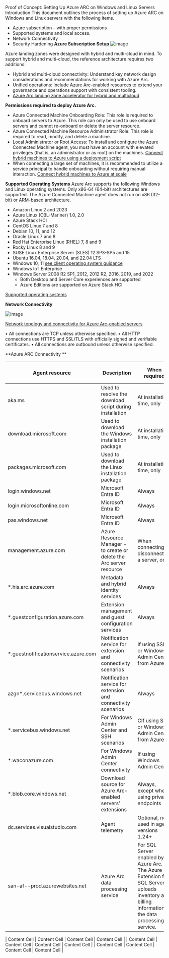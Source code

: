 Proof of Concept: Setting Up Azure ARC on Windows and Linux Servers
Introduction
This document outlines the process of setting up Azure ARC on Windows and Linux servers with the following items. 

- Azure subscription – with proper permissions
- Supported systems and local access.
- Network Connectivity 
- Security Hardening
**Azure Subscription Setup**
![image](https://github.com/MSJosh/ARC/assets/120500937/e76b2683-ad89-4233-8878-78f79fd54bc4)

Azure landing zones were designed with hybrid and multi-cloud in mind. To support hybrid and multi-cloud, the reference architecture requires two additions:
- Hybrid and multi-cloud connectivity: Understand key network design considerations and recommendations for working with Azure Arc.
- Unified operations: Include Azure Arc-enabled resources to extend your governance and operations support with consistent tooling.
-  [Azure Arc landing zone accelerator for hybrid and multicloud](https://learn.microsoft.com/en-us/azure/cloud-adoption-framework/scenarios/hybrid/enterprise-scale-landing-zone)


**Permissions required to deploy Azure Arc.**
- Azure Connected Machine Onboarding Role: This role is required to onboard servers to Azure. This role can only be used to use onboard servers and cannot re-onboard or delete the server resource.
- Azure Connected Machine Resource Administrator Role: This role is required to read, modify, and delete a machine.
- Local Administrator or Root Access: To install and configure the Azure Connected Machine agent, you must have an account with elevated privileges (that is, an administrator or as root) on the machines. [Connect hybrid machines to Azure using a deployment script](https://learn.microsoft.com/en-us/azure/azure-arc/servers/onboard-portal)
- When connecting a large set of machines, it is recommended to utilize a service principal to handle onboarding without requiring manual interaction. [Connect hybrid machines to Azure at scale](https://learn.microsoft.com/en-us/azure/azure-arc/servers/onboard-service-principal)

**Supported Operating Systems**
Azure Arc supports the following Windows and Linux operating systems. Only x86-64 (64-bit) architectures are supported. The Azure Connected Machine agent does not run on x86 (32-bit) or ARM-based architecture.
- Amazon Linux 2 and 2023
- Azure Linux (CBL-Mariner) 1.0, 2.0
- Azure Stack HCI
- CentOS Linux 7 and 8
- Debian 10, 11, and 12
- Oracle Linux 7 and 8
- Red Hat Enterprise Linux (RHEL) 7, 8 and 9
- Rocky Linux 8 and 9
- SUSE Linux Enterprise Server (SLES) 12 SP3-SP5 and 15
- Ubuntu 16.04, 18.04, 20.04, and 22.04 LTS
- Windows 10, 11 [see client operating system guidance](https://learn.microsoft.com/en-us/azure/azure-arc/servers/prerequisites#client-operating-system-guidance)
- Windows IoT Enterprise
- Windows Server 2008 R2 SP1, 2012, 2012 R2, 2016, 2019, and 2022
  - Both Desktop and Server Core experiences are supported
  - Azure Editions are supported on Azure Stack HCI
    
[Supported operating systems](https://learn.microsoft.com/en-us/azure/azure-arc/servers/prerequisites#supported-operating-systems)

**Network Connectivity**

![image](https://github.com/MSJosh/ARC/assets/120500937/164c9343-385b-4d10-b239-6942decc40c5)

[Network topology and connectivity for Azure Arc-enabled servers](https://learn.microsoft.com/en-us/azure/cloud-adoption-framework/scenarios/hybrid/arc-enabled-servers/eslz-arc-servers-connectivity)

•	All connections are TCP unless otherwise specified.
•	All HTTP connections use HTTPS and SSL/TLS with officially signed and verifiable certificates.
•	All connections are outbound unless otherwise specified.

**Azure ARC Connectivity **

| Agent resource  |Description | When required  |Endpoint used with private link|
| ------------- | ------------- | ------------- | ------------- |
|aka.ms | Used to resolve the download script during installation | At installation time, only | Public |
| download.microsoft.com  | Used to download the Windows installation package  | At installation time, only  | Public  |
| packages.microsoft.com | Used to download the Linux installation package | At installation time, only | Public  |
| login.windows.net  | Microsoft Entra ID  | Always  | Public |
| login.microsoftonline.com  | Microsoft Entra ID | Always  | Public  |
| pas.windows.net  | Microsoft Entra ID  | Always  | Public  |
| management.azure.com  | Azure Resource Manager - to create or delete the Arc server resource  | When connecting or disconnecting a server, only  | [Public, unless a resource management private link is also configured](https://learn.microsoft.com/en-us/azure/azure-resource-manager/management/create-private-link-access-portal)  |
| *.his.arc.azure.com | Metadata and hybrid identity services  | Always  | Private |
| *.guestconfiguration.azure.com |Extension management and guest configuration services  | Always  | Private  |
| *.guestnotificationservice.azure.com | Notification service for extension and connectivity scenarios  | If using SSH or Windows Admin Center from Azure    | Public  |
| azgn*.servicebus.windows.net | Notification service for extension and connectivity scenarios | Always | Public  |
| *.servicebus.windows.net  | For Windows Admin Center and SSH scenarios  | CIf using SSH or Windows Admin Center from Azure  | Public |
| *.waconazure.com  | For Windows Admin Center connectivity  | If using Windows Admin Center  | Public  |
| *.blob.core.windows.net| Download source for Azure Arc-enabled servers’ extensions | Always, except when using private endpoints  |Not used when private link is configured  |
| dc.services.visualstudio.com | Agent telemetry  | Optional, not used in agent versions 1.24+  | Public  |
|san-af-<region>-prod.azurewebsites.net  | Azure Arc data processing service  | For SQL Server enabled by Azure Arc. The Azure Extension for SQL Server uploads inventory and billing information to the data processing service. | Public  |






| Content Cell  | Content Cell  | Content Cell  | Content Cell  |
| Content Cell  | Content Cell  | Content Cell  | Content Cell  |
| Content Cell  | Content Cell  | Content Cell  | Content Cell  |
